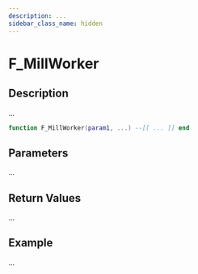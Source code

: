 ```yaml
---
description: ...
sidebar_class_name: hidden
---
```


# F_MillWorker

## Description

...

```lua
function F_MillWorker(param1, ...) --[[ ... ]] end
```

## Parameters

...

## Return Values

...

## Example

...

